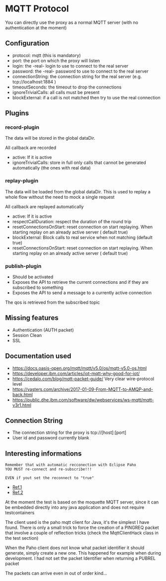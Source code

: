 # MQTT Protocol

You can directly use the proxy as a normal MQTT server (with no authentication
at the moment)

## Configuration

* protocol: mqtt (this is mandatory)
* port: the port on which the proxy will listen
* login: the -real- login to use to connect to the real server
* password: the -real- password to use to connect to the real server
* connectionString: the connection string for the real server (e.g. tcp://localhost:1884 )
* timeoutSeconds: the timeout to drop the connections
* ignoreTrivialCalls: all calls must be present
* blockExternal: if a call is not matched then try to use the real connection

## Plugins

### record-plugin

The data will be stored in the global dataDir.

All callback are recorded

* active: If it is active
* ignoreTrivialCalls: store in full only calls that cannot be generated automatically (the ones with real data)

### replay-plugin

The data will be loaded from the global dataDir. This is used to replay a whole flow
without the need to mock a single request

All callback are replayed automatically

* active: If it is active
* respectCallDuration: respect the duration of the round trip
* resetConnectionsOnStart: reset connection on start replaying. When starting replay on an already active server  (
  default true)
* blockExternal: Block calls to real service when not matching (default true)
* resetConnectionsOnStart: reset connection on start replaying. When starting replay on an already active server (
  default true)

### publish-plugin

* Should be activated
* Exposes the API to retrieve the current connections and if they are subscribed to something
* Exposes the API to send a message to a currently active connection

The qos is retrieved from the subscribed topic

## Missing features

* Authentication (AUTH packet)
* Session Clean
* SSL

## Documentation used

* https://docs.oasis-open.org/mqtt/mqtt/v5.0/os/mqtt-v5.0-os.html
* https://developer.ibm.com/articles/iot-mqtt-why-good-for-iot/
* https://cedalo.com/blog/mqtt-packet-guide/ Very clear wire-protocol level
* https://vasters.com/archive/2017-01-09-From-MQTT-to-AMQP-and-back.html
* https://public.dhe.ibm.com/software/dw/webservices/ws-mqtt/mqtt-v3r1.html

## Connection String

* The connection string for the proxy is tcp://[host]:[port]
* User id and password currently blank

## Interesting informations

```
Remember that with automatic recconection with Eclipse Paho
YOU MUST re-connect and re-subscribe!!! 

EVEN if yout set the reconnect to "true"
```

* [Ref.1](https://github.com/eclipse-paho/paho.mqtt.java/issues/686)
* [Ref.2](https://stackoverflow.com/a/33735501/1632288)

At the moment the test is based on the moquette MQTT server, since it can be
embedded directly into any java application and does not require testcontainers

The client used is the paho mqtt client for Java, it's the simplest I have
found. There is only a small trick to force the creation of a PINGREQ packet
that involve a couple of reflection tricks (check the MqttClientHack class in the
test section)

When the Paho client does not know what packet identifier it should generate,
simply create a new one. This happened for example when during development. I
had not set the packet Identifier when returning a PUBREL packet

The packets can arrive even in out of order kind...
